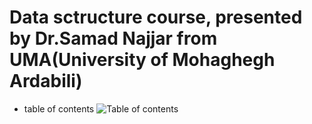 # Data sctructure course, presented by Dr.Samad Najjar from UMA(University of Mohaghegh Ardabili)
- table of contents
  ![Table of contents](Photse./PhotoSets/2022-12-15_23-22.png)
